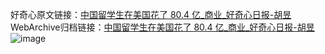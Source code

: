 好奇心原文链接：[中国留学生在美国花了 80.4 亿_商业_好奇心日报-胡昱](https://www.qdaily.com/articles/7519.html)
WebArchive归档链接：[中国留学生在美国花了 80.4 亿_商业_好奇心日报-胡昱](http://web.archive.org/web/20190623172432/https://www.qdaily.com/articles/7519.html)
![image](http://ww3.sinaimg.cn/large/007d5XDply1g3wjiwond3j30u02uf4qp)